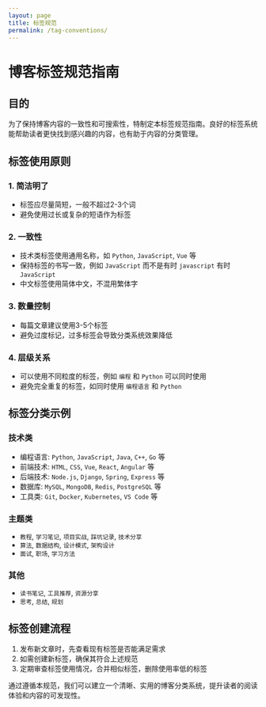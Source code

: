 ```yaml
---
layout: page
title: 标签规范
permalink: /tag-conventions/
---
```


# 博客标签规范指南

## 目的
为了保持博客内容的一致性和可搜索性，特制定本标签规范指南。良好的标签系统能帮助读者更快找到感兴趣的内容，也有助于内容的分类管理。

## 标签使用原则

### 1. 简洁明了
- 标签应尽量简短，一般不超过2-3个词
- 避免使用过长或复杂的短语作为标签

### 2. 一致性
- 技术类标签使用通用名称，如 `Python`, `JavaScript`, `Vue` 等
- 保持标签的书写一致，例如 `JavaScript` 而不是有时 `javascript` 有时 `JavaScript`
- 中文标签使用简体中文，不混用繁体字

### 3. 数量控制
- 每篇文章建议使用3-5个标签
- 避免过度标记，过多标签会导致分类系统效果降低

### 4. 层级关系
- 可以使用不同粒度的标签，例如 `编程` 和 `Python` 可以同时使用
- 避免完全重复的标签，如同时使用 `编程语言` 和 `Python`

## 标签分类示例

### 技术类
- 编程语言: `Python`, `JavaScript`, `Java`, `C++`, `Go` 等
- 前端技术: `HTML`, `CSS`, `Vue`, `React`, `Angular` 等  
- 后端技术: `Node.js`, `Django`, `Spring`, `Express` 等
- 数据库: `MySQL`, `MongoDB`, `Redis`, `PostgreSQL` 等
- 工具类: `Git`, `Docker`, `Kubernetes`, `VS Code` 等

### 主题类
- `教程`, `学习笔记`, `项目实战`, `踩坑记录`, `技术分享`
- `算法`, `数据结构`, `设计模式`, `架构设计`
- `面试`, `职场`, `学习方法`

### 其他
- `读书笔记`, `工具推荐`, `资源分享`
- `思考`, `总结`, `规划`

## 标签创建流程

1. 发布新文章时，先查看现有标签是否能满足需求
2. 如需创建新标签，确保其符合上述规范
3. 定期审查标签使用情况，合并相似标签，删除使用率低的标签

通过遵循本规范，我们可以建立一个清晰、实用的博客分类系统，提升读者的阅读体验和内容的可发现性。 